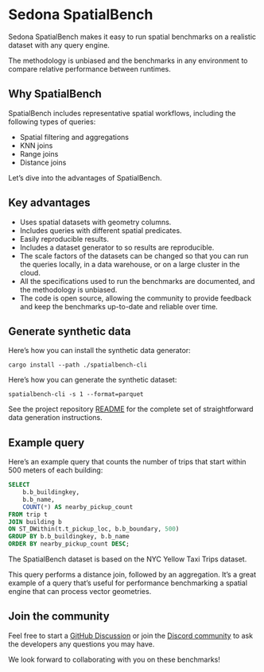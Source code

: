 # Sedona SpatialBench

Sedona SpatialBench makes it easy to run spatial benchmarks on a realistic dataset with any query engine.

The methodology is unbiased and the benchmarks in any environment to compare relative performance between runtimes.

## Why SpatialBench

SpatialBench includes representative spatial workflows, including the following types of queries:

* Spatial filtering and aggregations
* KNN joins
* Range joins
* Distance joins

Let’s dive into the advantages of SpatialBench.

## Key advantages

* Uses spatial datasets with geometry columns.
* Includes queries with different spatial predicates.
* Easily reproducible results.
* Includes a dataset generator to so results are reproducible.
* The scale factors of the datasets can be changed so that you can run the queries locally, in a data warehouse, or on a large cluster in the cloud.
* All the specifications used to run the benchmarks are documented, and the methodology is unbiased.
* The code is open source, allowing the community to provide feedback and keep the benchmarks up-to-date and reliable over time.

## Generate synthetic data

Here’s how you can install the synthetic data generator:

```
cargo install --path ./spatialbench-cli
```

Here’s how you can generate the synthetic dataset:

```
spatialbench-cli -s 1 --format=parquet
```

See the project repository [README](https://github.com/apache/sedona-spatialbench) for the complete set of straightforward data generation instructions.

## Example query

Here’s an example query that counts the number of trips that start within 500 meters of each building:

```sql
SELECT 
    b.b_buildingkey,
    b.b_name,
    COUNT(*) AS nearby_pickup_count
FROM trip t
JOIN building b
ON ST_DWithin(t.t_pickup_loc, b.b_boundary, 500)
GROUP BY b.b_buildingkey, b.b_name
ORDER BY nearby_pickup_count DESC;
```

The SpatialBench dataset is based on the NYC Yellow Taxi Trips dataset.

This query performs a distance join, followed by an aggregation.  It’s a great example of a query that’s useful for performance benchmarking a spatial engine that can process vector geometries.

## Join the community

Feel free to start a [GitHub Discussion](https://github.com/apache/sedona/discussions) or join the [Discord community](https://discord.gg/9A3k5dEBsY) to ask the developers any questions you may have.

We look forward to collaborating with you on these benchmarks!
